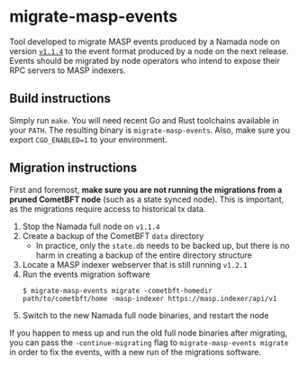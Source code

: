 # migrate-masp-events

Tool developed to migrate MASP events produced by a Namada node
on version [`v1.1.4`](https://github.com/anoma/namada/releases/tag/v1.1.4)
to the event format produced by a node on the next release. Events should be
migrated by node operators who intend to expose their RPC servers to
MASP indexers.

## Build instructions

Simply run `make`. You will need recent Go and Rust toolchains
available in your `PATH`. The resulting binary is `migrate-masp-events`.
Also, make sure you export `CGO_ENABLED=1` to your environment.

## Migration instructions

First and foremost, **make sure you are not running the migrations
from a pruned CometBFT node** (such as a state synced node). This is
important, as the migrations require access to historical tx data.

1. Stop the Namada full node on `v1.1.4`
2. Create a backup of the CometBFT `data` directory
    - In practice, only the `state.db` needs to be backed up,
      but there is no harm in creating a backup of the entire
      directory structure
3. Locate a MASP indexer webserver that is still running `v1.2.1`
4. Run the events migration software
    ```
    $ migrate-masp-events migrate -cometbft-homedir path/to/cometbft/home -masp-indexer https://masp.indexer/api/v1
    ```
5. Switch to the new Namada full node binaries, and restart the node

If you happen to mess up and run the old full node binaries after migrating,
you can pass the `-continue-migrating` flag to `migrate-masp-events migrate`
in order to fix the events, with a new run of the migrations software.
